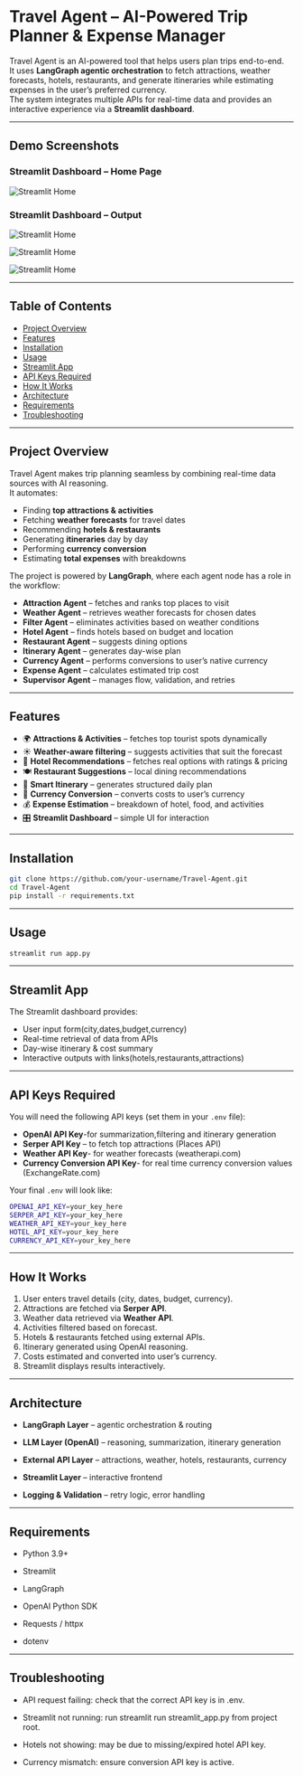 # Travel Agent – AI-Powered Trip Planner & Expense Manager  

Travel Agent is an AI-powered tool that helps users plan trips end-to-end.  
It uses **LangGraph agentic orchestration** to fetch attractions, weather forecasts, hotels, restaurants, and generate itineraries while estimating expenses in the user’s preferred currency.  
The system integrates multiple APIs for real-time data and provides an interactive experience via a **Streamlit dashboard**.  

---

## Demo Screenshots  

### Streamlit Dashboard – Home Page  
  
![Streamlit Home](artifacts/assets/pic_2.png) 

### Streamlit Dashboard – Output 

![Streamlit Home](artifacts/assets/pic_3.png) 

![Streamlit Home](artifacts/assets/pic_4.png) 

![Streamlit Home](artifacts/assets/pic_5.png) 

---

## Table of Contents  
- [Project Overview](#project-overview)  
- [Features](#features)  
- [Installation](#installation)  
- [Usage](#usage)  
- [Streamlit App](#streamlit-app)  
- [API Keys Required](#api-keys-required)  
- [How It Works](#how-it-works)  
- [Architecture](#architecture)  
- [Requirements](#requirements)  
- [Troubleshooting](#troubleshooting)  

---

## Project Overview  
Travel Agent makes trip planning seamless by combining real-time data sources with AI reasoning.  
It automates:  
- Finding **top attractions & activities**  
- Fetching **weather forecasts** for travel dates  
- Recommending **hotels & restaurants**  
- Generating **itineraries** day by day  
- Performing **currency conversion**  
- Estimating **total expenses** with breakdowns  

The project is powered by **LangGraph**, where each agent node has a role in the workflow:  

- **Attraction Agent** – fetches and ranks top places to visit  
- **Weather Agent** – retrieves weather forecasts for chosen dates  
- **Filter Agent** – eliminates activities based on weather conditions  
- **Hotel Agent** – finds hotels based on budget and location  
- **Restaurant Agent** – suggests dining options  
- **Itinerary Agent** – generates day-wise plan  
- **Currency Agent** – performs conversions to user’s native currency  
- **Expense Agent** – calculates estimated trip cost  
- **Supervisor Agent** – manages flow, validation, and retries  

---

## Features  
- 🌍 **Attractions & Activities** – fetches top tourist spots dynamically  
- ☀️ **Weather-aware filtering** – suggests activities that suit the forecast  
- 🏨 **Hotel Recommendations** – fetches real options with ratings & pricing  
- 🍽️ **Restaurant Suggestions** – local dining recommendations  
- 📝 **Smart Itinerary** – generates structured daily plan  
- 💱 **Currency Conversion** – converts costs to user’s currency  
- 💰 **Expense Estimation** – breakdown of hotel, food, and activities  
- 🎛️ **Streamlit Dashboard** – simple UI for interaction  

---

## Installation  
```bash
git clone https://github.com/your-username/Travel-Agent.git
cd Travel-Agent
pip install -r requirements.txt
```
---

## Usage

```bash
streamlit run app.py
```
---

## Streamlit App

The Streamlit dashboard provides:

*   User input form(city,dates,budget,currency)
*   Real-time retrieval of data from APIs
*   Day-wise itinerary & cost summary
*   Interactive outputs with links(hotels,restaurants,attractions)

---

## API Keys Required

You will need the following API keys (set them in your `.env` file):

*   **OpenAI API Key**-for summarization,filtering and itinerary generation
*   **Serper API Key** – to fetch top attractions (Places API)
*   **Weather API Key**- for weather forecasts (weatherapi.com)
*   **Currency Conversion API Key**- for real time currency conversion values (ExchangeRate.com)


Your final `.env` will look like:

```bash
OPENAI_API_KEY=your_key_here
SERPER_API_KEY=your_key_here
WEATHER_API_KEY=your_key_here
HOTEL_API_KEY=your_key_here
CURRENCY_API_KEY=your_key_here
```
---

## How It Works

1.  User enters travel details (city, dates, budget, currency).
2.  Attractions are fetched via **Serper API**.
3.  Weather data retrieved via **Weather API**.
4.  Activities filtered based on forecast.
5.  Hotels & restaurants fetched using external APIs.
6.  Itinerary generated using OpenAI reasoning.
7.  Costs estimated and converted into user’s currency.
8.  Streamlit displays results interactively.

---

## Architecture

*   **LangGraph Layer** – agentic orchestration & routing

*   **LLM Layer (OpenAI)** – reasoning, summarization, itinerary generation

*   **External API Layer** – attractions, weather, hotels, restaurants, currency

*   **Streamlit Layer** – interactive frontend

*   **Logging & Validation** – retry logic, error handling

---

## Requirements

*   Python 3.9+

*   Streamlit

*   LangGraph

*   OpenAI Python SDK

*   Requests / httpx

*   dotenv

---

## Troubleshooting

*   API request failing: check that the correct API key is in .env.

*   Streamlit not running: run streamlit run streamlit_app.py from project root.

*   Hotels not showing: may be due to missing/expired hotel API key.

*   Currency mismatch: ensure conversion API key is active.
